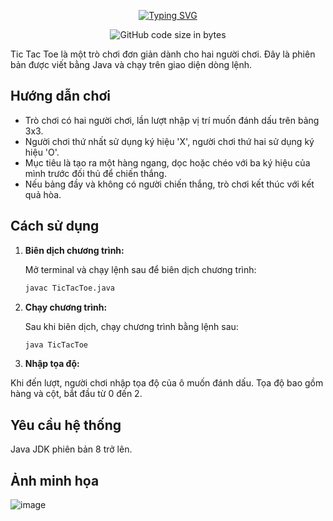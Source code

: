 <p align="center">
<a href="https://git.io/typing-svg"><img src="https://readme-typing-svg.demolab.com?font=Fira+Code&pause=1000&center=true&vCenter=true&random=false&width=450&lines=TIC+TAC+TOE" alt="Typing SVG" /></a>
</p>
<div align="center">
<img alt="GitHub code size in bytes" src="https://img.shields.io/github/languages/code-size/CptDat9/tic_tac_toe?labelColor=7AA2E3&color=97E7E1">
</div>

Tic Tac Toe là một trò chơi đơn giản dành cho hai người chơi. Đây là phiên bản được viết bằng Java và chạy trên giao diện dòng lệnh.

## Hướng dẫn chơi

- Trò chơi có hai người chơi, lần lượt nhập vị trí muốn đánh dấu trên bảng 3x3.
- Người chơi thứ nhất sử dụng ký hiệu 'X', người chơi thứ hai sử dụng ký hiệu 'O'.
- Mục tiêu là tạo ra một hàng ngang, dọc hoặc chéo với ba ký hiệu của mình trước đối thủ để chiến thắng.
- Nếu bảng đầy và không có người chiến thắng, trò chơi kết thúc với kết quả hòa.

## Cách sử dụng

1. **Biên dịch chương trình:**

   Mở terminal và chạy lệnh sau để biên dịch chương trình:

   ```bash
   javac TicTacToe.java
2. **Chạy chương trình:**

   Sau khi biên dịch, chạy chương trình bằng lệnh sau:

   ```bash
   java TicTacToe


3. **Nhập tọa độ:**

Khi đến lượt, người chơi nhập tọa độ của ô muốn đánh dấu. Tọa độ bao gồm hàng và cột, bắt đầu từ 0 đến 2.

## Yêu cầu hệ thống
Java JDK phiên bản 8 trở lên.

## Ảnh minh họa
![image](https://github.com/user-attachments/assets/d0e6b613-6ecd-4219-9e3e-b985bda9dbfe)

